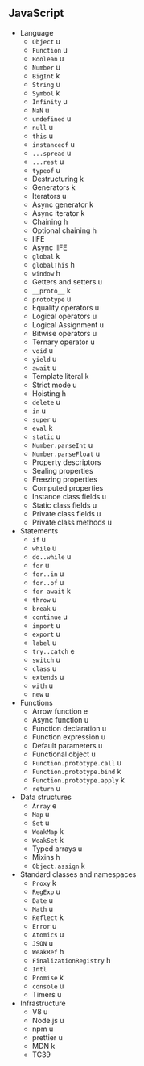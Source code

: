 ## JavaScript

- Language
  - `Object` u
  - `Function` u
  - `Boolean` u
  - `Number` u
  - `BigInt` k
  - `String` u
  - `Symbol` k
  - `Infinity` u
  - `NaN` u
  - `undefined` u
  - `null` u
  - `this` u
  - `instanceof` u
  - `...spread` u
  - `...rest` u
  - `typeof` u
  - Destructuring k
  - Generators k
  - Iterators u
  - Async generator k
  - Async iterator k
  - Chaining h
  - Optional chaining h
  - IIFE
  - Async IIFE
  - `global` k
  - `globalThis` h 
  - `window` h
  - Getters and setters u
  - `__proto__` k
  - `prototype` u
  - Equality operators u
  - Logical operators u
  - Logical Assignment u
  - Bitwise operators u
  - Ternary operator u
  - `void` u
  - `yield` u
  - `await` u
  - Template literal k
  - Strict mode u
  - Hoisting h
  - `delete` u
  - `in` u
  - `super` u
  - `eval` k
  - `static` u
  - `Number.parseInt` u
  - `Number.parseFloat` u
  - Property descriptors
  - Sealing properties
  - Freezing properties
  - Computed properties
  - Instance class fields u
  - Static class fields u
  - Private class fields u
  - Private class methods u
- Statements
  - `if` u
  - `while` u
  - `do..while` u
  - `for` u
  - `for..in` u
  - `for..of` u
  - `for await` k
  - `throw` u
  - `break` u
  - `continue` u
  - `import` u
  - `export` u
  - `label` u
  - `try..catch` e
  - `switch` u
  - `class` u
  - `extends` u
  - `with` u
  - `new` u
- Functions
  - Arrow function e
  - Async function u
  - Function declaration u
  - Function expression u
  - Default parameters u
  - Functional object u
  - `Function.prototype.call` u
  - `Function.prototype.bind` k
  - `Function.prototype.apply` k
  - `return` u
- Data structures
  - `Array` e
  - `Map` u
  - `Set` u
  - `WeakMap` k
  - `WeakSet` k
  - Typed arrays u
  - Mixins h
  - `Object.assign` k
- Standard classes and namespaces
  - `Proxy` k
  - `RegExp` u
  - `Date` u
  - `Math` u
  - `Reflect` k 
  - `Error` u
  - `Atomics` u
  - `JSON` u
  - `WeakRef` h
  - `FinalizationRegistry` h
  - `Intl`
  - `Promise` k
  - `console` u
  - Timers u
- Infrastructure
  - V8 u
  - Node.js u
  - npm u
  - prettier u
  - MDN k
  - TC39
